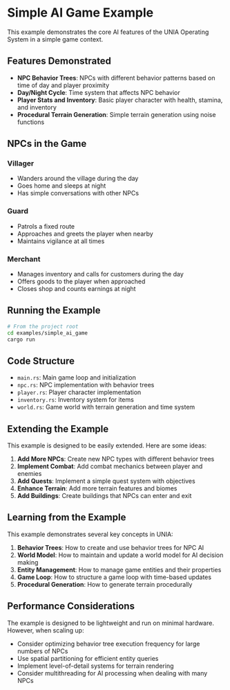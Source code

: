 # Simple AI Game Example

This example demonstrates the core AI features of the UNIA Operating System in a simple game context.

## Features Demonstrated

- **NPC Behavior Trees**: NPCs with different behavior patterns based on time of day and player proximity
- **Day/Night Cycle**: Time system that affects NPC behavior
- **Player Stats and Inventory**: Basic player character with health, stamina, and inventory
- **Procedural Terrain Generation**: Simple terrain generation using noise functions

## NPCs in the Game

### Villager
- Wanders around the village during the day
- Goes home and sleeps at night
- Has simple conversations with other NPCs

### Guard
- Patrols a fixed route
- Approaches and greets the player when nearby
- Maintains vigilance at all times

### Merchant
- Manages inventory and calls for customers during the day
- Offers goods to the player when approached
- Closes shop and counts earnings at night

## Running the Example

```bash
# From the project root
cd examples/simple_ai_game
cargo run
```

## Code Structure

- `main.rs`: Main game loop and initialization
- `npc.rs`: NPC implementation with behavior trees
- `player.rs`: Player character implementation
- `inventory.rs`: Inventory system for items
- `world.rs`: Game world with terrain generation and time system

## Extending the Example

This example is designed to be easily extended. Here are some ideas:

1. **Add More NPCs**: Create new NPC types with different behavior trees
2. **Implement Combat**: Add combat mechanics between player and enemies
3. **Add Quests**: Implement a simple quest system with objectives
4. **Enhance Terrain**: Add more terrain features and biomes
5. **Add Buildings**: Create buildings that NPCs can enter and exit

## Learning from the Example

This example demonstrates several key concepts in UNIA:

1. **Behavior Trees**: How to create and use behavior trees for NPC AI
2. **World Model**: How to maintain and update a world model for AI decision making
3. **Entity Management**: How to manage game entities and their properties
4. **Game Loop**: How to structure a game loop with time-based updates
5. **Procedural Generation**: How to generate terrain procedurally

## Performance Considerations

The example is designed to be lightweight and run on minimal hardware. However, when scaling up:

- Consider optimizing behavior tree execution frequency for large numbers of NPCs
- Use spatial partitioning for efficient entity queries
- Implement level-of-detail systems for terrain rendering
- Consider multithreading for AI processing when dealing with many NPCs
